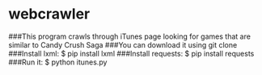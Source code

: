 # webcrawler
###This program crawls through iTunes page looking for games that are similar to Candy Crush Saga
###You can download it using git clone
###Install lxml: $ pip install lxml
###Install requests: $ pip install requests
###Run it: $ python itunes.py
